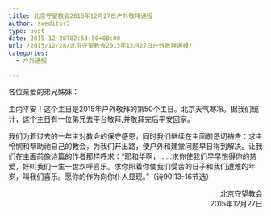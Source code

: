 ```yaml
---
title: 北京守望教会2015年12月27日户外敬拜通报
author: sweditor3
type: post
date: 2015-12-28T02:53:50+00:00
url: /2015/12/28/北京守望教会2015年12月27日户外敬拜通报/
categories:
  - 户外通报

---
```

各位亲爱的弟兄姊妹： 

主内平安！这个主日是2015年户外敬拜的第50个主日。北京天气寒冷。据我们统计，这个主日有一位弟兄去平台敬拜,并敬拜完后平安回家。 

我们为着过去的一年主对教会的保守感恩，同时我们继续在主面前恳切祷告：求主怜悯和帮助祂自己的教会，为我们开出路，使户外和建堂问题早日得到解决。让我们在主面前像诗篇的作者那样呼求：&ldquo;耶和华啊，&hellip;&hellip;求你使我们早早饱得你的慈爱，好叫我们一生一世欢呼喜乐。求你照着你使我们受苦的日子和我们遭难的年岁，叫我们喜乐。愿你的作为向你仆人显现。&rdquo;（诗90:13-16节选） &nbsp; &nbsp; 

<p style="text-align: right;">
  北京守望教会<br /> 2015年12月27日
</p>